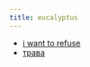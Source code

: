 ```yaml
---
title: eucalyptus
---
```


- [i want to refuse](text/i-want-to-refuse.html)
- [трава](text/grass.html)
